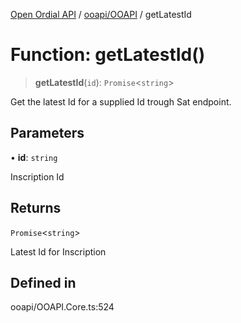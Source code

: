 [Open Ordial API](../../../README.md) / [ooapi/OOAPI](../README.md) / getLatestId

# Function: getLatestId()

> **getLatestId**(`id`): `Promise`\<`string`\>

Get the latest Id for a supplied Id trough Sat endpoint.

## Parameters

• **id**: `string`

Inscription Id

## Returns

`Promise`\<`string`\>

Latest Id for Inscription

## Defined in

ooapi/OOAPI.Core.ts:524

